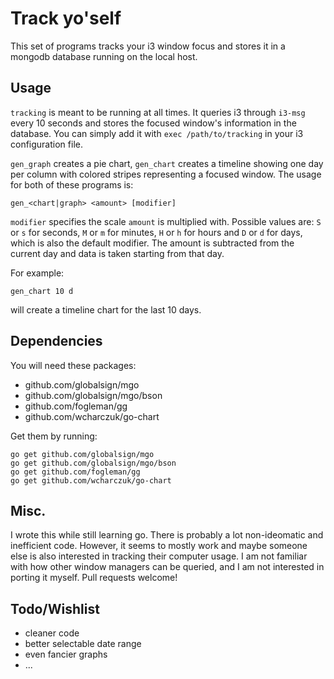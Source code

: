 Track yo'self
=============

This set of programs tracks your i3 window focus and stores it in a mongodb
database running on the local host.


Usage
-----

`tracking` is meant to be running at all times. It queries i3 through `i3-msg`
every 10 seconds and stores the focused window's information in the database.
You can simply add it with `exec /path/to/tracking` in your i3 configuration
file.

`gen_graph` creates a pie chart, `gen_chart` creates a timeline showing one day
per column with colored stripes representing a focused window. The usage for
both of these programs is:

`gen_<chart|graph> <amount> [modifier]`

`modifier` specifies the scale `amount` is multiplied with. Possible values
are: `S` or `s` for seconds, `M` or `m` for minutes, `H` or `h` for hours
and `D` or `d` for days, which is also the default modifier. The amount is
subtracted from the current day and data is taken starting from that day.

For example:

`gen_chart 10 d`

will create a timeline chart for the last 10 days.

Dependencies
------------

You will need these packages:

- github.com/globalsign/mgo
- github.com/globalsign/mgo/bson
- github.com/fogleman/gg
- github.com/wcharczuk/go-chart

Get them by running:

```shell
go get github.com/globalsign/mgo
go get github.com/globalsign/mgo/bson
go get github.com/fogleman/gg
go get github.com/wcharczuk/go-chart
```

Misc.
-----

I wrote this while still learning go. There is probably a lot non-ideomatic and
inefficient code. However, it seems to mostly work and maybe someone else is
also interested in tracking their computer usage. I am not familiar with how
other window managers can be queried, and I am not interested in porting it
myself. Pull requests welcome!

Todo/Wishlist
-------------

- cleaner code
- better selectable date range
- even fancier graphs
- ...
